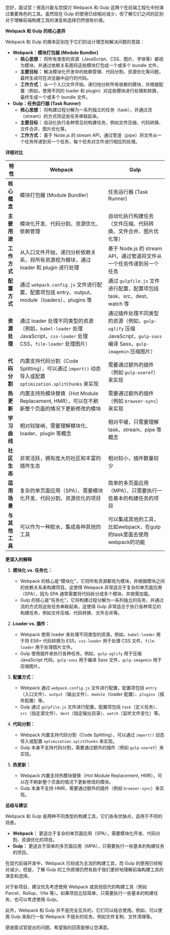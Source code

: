 您好，面试官！很高兴能与您探讨 Webpack 和 Gulp 这两个在前端工程化中扮演过重要角色的工具。虽然现在 Gulp 的使用已经相对减少，但了解它们之间的区别对于理解前端构建工具的演变和选择仍然很有价值。

**Webpack 和 Gulp 的核心差异**

Webpack 和 Gulp 的根本区别在于它们的设计理念和解决问题的思路：

*   **Webpack：模块打包器 (Module Bundler)**
    *   **核心思想：** 将所有类型的资源（JavaScript、CSS、图片、字体等）都视为模块，并通过依赖关系图将这些模块打包成一个或多个 bundle 文件。
    *   **主要目标：** 解决模块化开发中的依赖管理、代码分割、资源优化等问题，最终生成可在浏览器中运行的代码。
    *   **工作方式：** 从一个入口文件开始，递归地分析所有依赖的模块，并根据配置（例如，使用不同的 loader 和 plugin）对这些模块进行处理和转换，最终生成一个或多个 bundle 文件。
*   **Gulp：任务运行器 (Task Runner)**
    *   **核心思想：** 将构建过程分解为一系列独立的任务（task），并通过流（stream）的方式将这些任务串联起来。
    *   **主要目标：** 自动化执行各种常见的构建任务，例如文件压缩、代码转换、文件合并、图片优化等。
    *   **工作方式：** 基于 Node.js 的 stream API，通过管道（pipe）将文件从一个任务传递到另一个任务，每个任务对文件进行相应的处理。

**详细对比**

| 特性         | Webpack                                                                                                                   | Gulp                                                                                                                      |
| ------------ | ------------------------------------------------------------------------------------------------------------------------ | ------------------------------------------------------------------------------------------------------------------------- |
| **核心概念**   | 模块打包器 (Module Bundler)                                                                                                | 任务运行器 (Task Runner)                                                                                                       |
| **主要用途**   | 模块化开发、代码分割、资源优化、依赖管理                                                                                           | 自动化执行构建任务（文件压缩、代码转换、文件合并、图片优化等）                                                                                 |
| **工作方式**   | 从入口文件开始，递归分析依赖关系，将所有资源视为模块，通过 loader 和 plugin 进行处理                                                               | 基于 Node.js 的 stream API，通过管道将文件从一个任务传递到另一个任务                                                                             |
| **配置方式**   | 通过 `webpack.config.js` 文件进行配置，配置项包括 entry、output、module（loaders）、plugins 等                                                 | 通过 `gulpfile.js` 文件进行配置，配置项包括 task、src、dest、watch 等                                                                              |
| **资源处理**   | 通过 loader 处理不同类型的资源（例如，`babel-loader` 处理 JavaScript，`css-loader` 处理 CSS，`file-loader` 处理图片）                           | 通过插件处理不同类型的资源（例如，`gulp-uglify` 压缩 JavaScript，`gulp-sass` 编译 Sass，`gulp-imagemin` 压缩图片）                                 |
| **代码分割**   | 内置支持代码分割（Code Splitting），可以通过 `import()` 动态导入或配置 `optimization.splitChunks` 来实现                                         | 需要通过额外的插件（例如 `gulp-useref`）来实现                                                                                             |
| **热更新**     | 内置支持热模块替换（Hot Module Replacement, HMR），可以在不刷新整个页面的情况下更新修改的模块                                                         | 需要通过额外的插件（例如 `browser-sync`）来实现                                                                                               |
| **学习曲线**   | 相对较陡峭，需要理解模块化、loader、plugin 等概念                                                                                    | 相对平缓，只需要理解 task、stream、pipe 等概念                                                                                          |
| **社区生态**   | 非常活跃，拥有庞大的社区和丰富的插件生态                                                                                             | 相对较小，插件数量较少                                                                                                         |
| **适用场景**   | 复杂的单页面应用（SPA）、需要模块化开发、代码分割、资源优化的项目                                                                         | 简单的多页面应用（MPA）、只需要执行一些基本的构建任务的项目                                                                                   |
| **与其他工具** | 可以作为一种胶水，集成各种其他的工具 | 可以集成其他的工具，比如webpack，在gulp的task里面去使用webpack的功能 |

**更深入的解释**

1.  **模块化 vs. 任务化：**
    *   Webpack 的核心是“模块化”，它将所有资源都视为模块，并根据模块之间的依赖关系来构建项目。这使得 Webpack 非常适合于复杂的单页面应用（SPA），因为 SPA 通常需要将代码拆分成多个模块，并按需加载。
    *   Gulp 的核心是“任务化”，它将构建过程分解为一系列独立的任务，并通过流的方式将这些任务串联起来。这使得 Gulp 非常适合于执行各种常见的构建任务，例如文件压缩、代码转换、文件合并等。

2.  **Loader vs. 插件：**
    *   Webpack 使用 loader 来处理不同类型的资源。例如，`babel-loader` 用于将 ES6+ 代码转换为 ES5，`css-loader` 用于处理 CSS 文件，`file-loader` 用于处理图片文件。
    *   Gulp 使用插件来执行各种任务。例如，`gulp-uglify` 用于压缩 JavaScript 代码，`gulp-sass` 用于编译 Sass 文件，`gulp-imagemin` 用于压缩图片。

3.  **配置方式：**
    *   Webpack 通过 `webpack.config.js` 文件进行配置，配置项包括 `entry`（入口文件）、`output`（输出文件）、`module`（loader 配置）、`plugins`（插件配置）等。
    *   Gulp 通过 `gulpfile.js` 文件进行配置，配置项包括 `task`（定义任务）、`src`（指定源文件）、`dest`（指定输出目录）、`watch`（监听文件变化）等。

4.  **代码分割：**
    *   Webpack 内置支持代码分割（Code Splitting），可以通过 `import()` 动态导入或配置 `optimization.splitChunks` 来实现。
    *   Gulp 本身不支持代码分割，需要通过额外的插件（例如 `gulp-useref`）来实现。

5.  **热更新：**
    *   Webpack 内置支持热模块替换（Hot Module Replacement, HMR），可以在不刷新整个页面的情况下更新修改的模块。
    *   Gulp 本身不支持 HMR，需要通过额外的插件（例如 `browser-sync`）来实现。

**总结与建议**

Webpack 和 Gulp 是两种不同类型的构建工具，它们各有优缺点，适用于不同的场景。

*   **Webpack：** 更适合于复杂的单页面应用（SPA），需要模块化开发、代码分割、资源优化的项目。
*   **Gulp：** 更适合于简单的多页面应用（MPA），只需要执行一些基本的构建任务的项目。

在现代前端开发中，Webpack 已经成为主流的构建工具，而 Gulp 的使用已经相对减少。但是，了解 Gulp 的工作原理仍然有助于我们更好地理解前端构建工具的演变和选择。

对于新项目，建议优先考虑使用 Webpack 或其他现代的构建工具（例如 Parcel、Rollup、Vite 等）。如果项目比较简单，只需要执行一些基本的构建任务，也可以考虑使用 Gulp。

此外，Webpack 和 Gulp 并不是完全互斥的，它们可以结合使用。例如，可以使用 Gulp 来执行一些 Webpack 不擅长的任务，例如文件复制、文件清理等。

感谢面试官提出的问题，希望我的回答能够让您满意。
